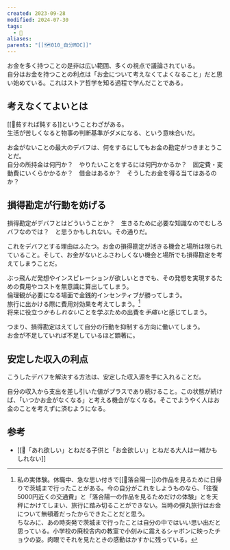 ```yaml
---
created: 2023-09-28
modified: 2024-07-30
tags:
  - 💭
aliases: 
parents: "[[🗺️010_自分MOC]]"
---
```

お金を多く持つことの是非は広い範囲、多くの視点で議論されている。  
自分はお金を持つことの利点は「お金について考えなくてよくなること」だと思い始めている。これはストア哲学を知る過程で学んだことである。

## 考えなくてよいとは
[[📝貧すれば鈍する]]ということわざがある。  
生活が苦しくなると物事の判断基準がダメになる、という意味合いだ。

お金がないことの最大のデバフは、何をするにしてもお金の勘定がつきまとうことだ。  
自分の所持金は何円か？　やりたいことをするには何円かかるか？　固定費・変動費にいくらかかるか？　借金はあるか？　そうしたお金を得る当てはあるのか？

## 損得勘定が行動を妨げる
損得勘定がデバフとはどういうことか？　生きるために必要な知識なのでむしろバフなのでは？　と思うかもしれない。その通りだ。

これをデバフとする理由はふたつ。お金の損得勘定が活きる機会と場所は限られていること。そして、お金がないとふさわしくない機会と場所でも損得勘定を考えてしまうことだ。

ぶっ飛んだ発想やインスピレーションが欲しいときでも、その発想を実現するための費用やコストを無意識に算出してしまう。  
倫理観が必要になる場面で金銭的インセンティブが勝ってしまう。  
旅行に出かける際に費用対効果を考えてしまう。[^1]  
将来に役立つ*かもしれない*ことを学ぶための出費を*手痛い*と感じてしまう。

つまり、損得勘定はえてして自分の行動を抑制する方向に働いてしまう。  
お金が不足していれば不足しているほど顕著に。

[^1]: 私の実体験。休職中、急な思い付きで[[👤落合陽一]]の作品を見るために日帰りで茨城まで行ったことがある。今の自分がこれをしようものなら、「往復5000円近くの交通費」と「落合陽一の作品を見るためだけの体験」とを天秤にかけてしまい、旅行に踏み切ることができない。当時の弾丸旅行はお金について無頓着だったからできたことだと思う。  
	ちなみに、あの時突発で茨城まで行ったことは自分の中ではいい思い出だと思っている。小学校の廃校舎内の教室で小刻みに震えるシャボンに映ったチョウの姿。肉眼でそれを見たときの感動はかすかに残っている。

## 安定した収入の利点
こうしたデバフを解決する方法は、安定した収入源を手に入れることだ。

自分の収入から支出を差し引いた値がプラスであり続けること。この状態が続けば、「いつかお金がなくなる」と考える機会がなくなる。そこでようやく人はお金のことを考えずに済むようになる。

## 参考
- [[💭「あれ欲しい」とねだる子供と「お金欲しい」とねだる大人は一緒かもしれない]]